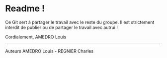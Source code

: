 # Readme !

Ce Git sert à partager le travail avec le reste du groupe.
Il est strictement interdit de publier ou de partager le travail avec autrui !

Cordialement, AMEDRO Louis
________

Auteurs AMEDRO Louis - REGNIER Charles
